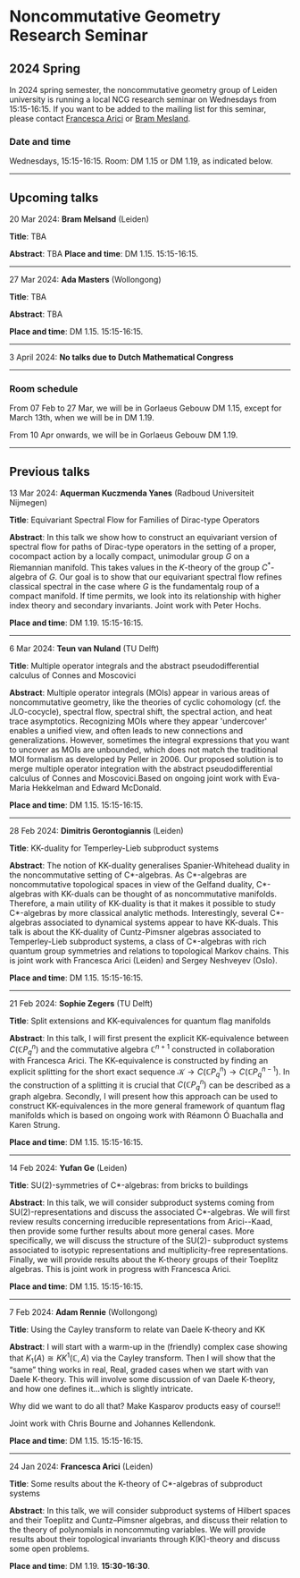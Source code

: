 <head>
    <script src="https://cdn.mathjax.org/mathjax/latest/MathJax.js?config=TeX-AMS-MML_HTMLorMML" type="text/javascript"></script>
    <script type="text/x-mathjax-config">
        MathJax.Hub.Config({
            tex2jax: {
            skipTags: ['script', 'noscript', 'style', 'textarea', 'pre'],
            inlineMath: [['$','$']]
            }
        });
    </script>
</head>

# Noncommutative Geometry Research Seminar

## 2024 Spring

In 2024 spring semester, the noncommutative geometry group of Leiden university is running a local NCG research seminar on Wednesdays from 15:15-16:15. If you want to be added to the mailing list for this seminar, please contact [Francesca Arici](https://pub.math.leidenuniv.nl/~aricif2/) or [Bram Mesland](https://pub.math.leidenuniv.nl/~meslandb2/).

### Date and time

Wednesdays, 15:15-16:15. Room: DM 1.15 or DM 1.19, as indicated below.

---

## Upcoming talks

20 Mar 2024: **Bram Melsand** (Leiden)

**Title**: TBA

**Abstract**: TBA
**Place and time**: DM 1.15. 15:15-16:15. 

---

27 Mar 2024: **Ada Masters** (Wollongong)

**Title**: TBA

**Abstract**: TBA

**Place and time**: DM 1.15. 15:15-16:15. 

---

3 April 2024: **No talks due to Dutch Mathematical Congress**

---
### Room schedule

From 07 Feb to 27 Mar, we will be in Gorlaeus Gebouw DM 1.15, except for March 13th, when we will be in DM 1.19.

From 10 Apr onwards, we will be in Gorlaeus Gebouw DM 1.19.

---

## Previous talks


13 Mar 2024: **Aquerman Kuczmenda Yanes** (Radboud Universiteit Nijmegen)

**Title**: Equivariant Spectral Flow for Families of Dirac-type Operators

**Abstract**: In this talk we show how to construct an equivariant version of spectral flow for paths of Dirac-type operators in the setting of a proper, cocompact action by a locally compact, unimodular group $G$ on a Riemannian manifold. This takes values in the $K$-theory of the group $C^*$-algebra of $G$. Our goal is to show that our equivariant spectral flow refines classical spectral in the case where $G$ is the fundamentalg roup of a compact manifold. If time permits, we look into its relationship with higher index theory and secondary invariants. Joint work with Peter Hochs.

**Place and time**: DM 1.19. 15:15-16:15. 

---

6 Mar 2024: **Teun van Nuland** (TU Delft)

**Title**: Multiple operator integrals and the abstract pseudodifferential calculus of Connes and Moscovici

**Abstract**: Multiple operator integrals (MOIs) appear in various areas of noncommutative geometry, like the theories of cyclic cohomology (cf. the JLO-cocycle), spectral flow, spectral shift, the spectral action, and heat trace asymptotics. Recognizing MOIs where they appear 'undercover' enables a unified view, and often leads to new connections and generalizations. However, sometimes the integral expressions that you want to uncover as MOIs are unbounded, which does not match the traditional MOI formalism as developed by Peller in 2006. Our proposed solution is to merge multiple operator integration with the abstract pseudodifferential calculus of Connes and Moscovici.Based on ongoing joint work with Eva-Maria Hekkelman and Edward McDonald.

**Place and time**: DM 1.15. 15:15-16:15. 

---

28 Feb 2024: **Dimitris Gerontogiannis** (Leiden)

**Title**: KK-duality for Temperley-Lieb subproduct systems 

**Abstract**: The notion of KK-duality generalises Spanier-Whitehead duality in the noncommutative setting of C\*-algebras. As C\*-algebras are noncommutative topological spaces in view of the Gelfand duality, C\*-algebras with KK-duals can be thought of as noncommutative manifolds. Therefore, a main utility of KK-duality is that it makes it possible to study C\*-algebras by more classical analytic methods. Interestingly, several C\*-algebras associated to dynamical systems appear to have KK-duals. This talk is about the KK-duality of Cuntz-Pimsner algebras associated to Temperley-Lieb subproduct systems, a class of C\*-algebras with rich quantum group symmetries and relations to topological Markov chains. This is joint work with Francesca Arici (Leiden) and Sergey Neshveyev (Oslo). 

**Place and time**: DM 1.15. 15:15-16:15. 

---

21 Feb 2024: **Sophie Zegers** (TU Delft)

**Title**: Split extensions and KK-equivalences for quantum flag manifolds

**Abstract**: In this talk, I will first present the explicit KK-equivalence between $C(\mathbb{C}P_q^n)$ and the commutative algebra $\mathbb{C}^{n+1}$ constructed in collaboration with Francesca Arici. The KK-equivalence is constructed by finding an explicit splitting for the short exact sequence $\mathcal{K}\to C(\mathbb{C}P_q^n)\to C(\mathbb{C}P_q^{n-1})$. In the construction of a splitting it is crucial that $C(\mathbb{C}P_q^n)$ can be described as a graph algebra. Secondly, I will present how this approach can be used to construct KK-equivalences in the more general framework of quantum flag manifolds which is based on ongoing work with Réamonn Ó Buachalla and Karen Strung.  

**Place and time**: DM 1.15. 15:15-16:15. 

---

14 Feb 2024: **Yufan Ge** (Leiden)

**Title**: SU(2)-symmetries of C*-algebras: from bricks to buildings

**Abstract**: In this talk, we will consider subproduct systems coming from SU(2)-representations and discuss the associated C*-algebras. We will first review results concerning irreducible representations from Arici--Kaad, then provide some further results about more general cases. More specifically, we will discuss the structure of the SU(2)- subproduct systems associated to isotypic representations and multiplicity-free representations. Finally, we will provide results about the K-theory groups of their Toeplitz algebras. This is joint work in progress with Francesca Arici.

**Place and time**: DM 1.15. 15:15-16:15. 

---

7 Feb 2024: **Adam Rennie** (Wollongong)

**Title**: Using the Cayley transform to relate van Daele K-theory and KK

**Abstract**: I will start with a warm-up in the (friendly) complex case showing that $K_1(A)\cong KK^1(\mathbb{C},A)$ via the Cayley transform. Then I will show that the “same” thing works in real, Real, graded cases when we start with van Daele K-theory. This will involve some discussion of van Daele K-theory, and how one defines it...which is slightly intricate. 

Why did we want to do all that? Make Kasparov products easy of course!!

Joint work with Chris Bourne and Johannes Kellendonk.

**Place and time**: DM 1.15. 15:15-16:15. 

---

24 Jan 2024: **Francesca Arici** (Leiden)

**Title**: Some results about the K-theory of C*-algebras of subproduct systems

**Abstract**: In this talk, we will consider subproduct systems of Hilbert spaces and their Toeplitz and Cuntz–Pimsner algebras, and discuss their relation to the theory of polynomials in noncommuting variables. We will provide results about their topological invariants through K(K)-theory and discuss some open problems.

**Place and time**: DM 1.19. **15:30-16:30**. 
